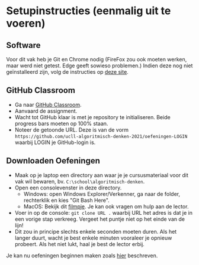 # Setupinstructies (eenmalig uit te voeren)

## Software

Voor dit vak heb je Git en Chrome nodig (FireFox zou ook moeten werken, maar werd niet getest. Edge geeft sowieso problemen.) Indien deze nog niet geïnstalleerd zijn,
  volg de instructies op [deze site](https://ucleuvenlimburg.github.io/software/).

## GitHub Classroom

* Ga naar [GitHub Classroom](https://classroom.github.com/a/YT4zM8bn).
* Aanvaard de assignment.
* Wacht tot GitHub klaar is met je repository te initialiseren. Beide progress bars moeten op 100% staan.
* Noteer de getoonde URL. Deze is van de vorm `https://github.com/ucll-algoritmisch-denken-2021/oefeningen-LOGIN` waarbij LOGIN je GitHub-login is.

## Downloaden Oefeningen

* Maak op je laptop een directory aan waar je je cursusmateriaal voor dit vak wil bewaren, bv. `C:\school\algoritmisch-denken`.
* Open een consolevenster in deze directory.
  * Windows: open Windows Explorer/Verkenner, ga naar de folder, rechterklik en kies "Git Bash Here".
  * MacOS: Bekijk dit [filmpje](https://www.youtube.com/watch?v=xsCCgITrrWI). Je kan ook vragen om hulp aan de lector.
* Voer in op de console: `git clone URL .` waarbij URL het adres is dat je in een vorige stap verkreeg. Vergeet het puntje niet op het einde van de lijn!
* Dit zou in principe slechts enkele seconden moeten duren. Als het langer duurt, wacht je best enkele minuten vooraleer je opnieuw probeert. Als het niet lukt, haal je best de lector erbij.

Je kan nu oefeningen beginnen maken zoals [hier](usage.md) beschreven.
